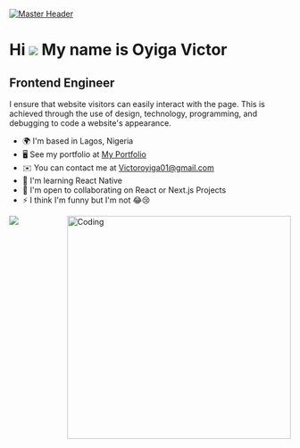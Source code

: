 [![Master Header](https://camo.githubusercontent.com/cae12fddd9d6982901d82580bdf321d81fb299141098ca1c2d4891870827bf17/68747470733a2f2f6d69726f2e6d656469756d2e636f6d2f6d61782f313336302f302a37513379765349765f7430696f4a2d5a2e676966)](https://rishavchanda.io)

Hi ![](https://user-images.githubusercontent.com/18350557/176309783-0785949b-9127-417c-8b55-ab5a4333674e.gif) My name is Oyiga Victor
====================================================================================================================================

Frontend Engineer
-----------------

I ensure that website visitors can easily interact with the page. This is achieved through the use of design, technology, programming, and debugging to code a website's appearance.

* 🌍 I'm based in Lagos, Nigeria
* 🖥️ See my portfolio at [My Portfolio](http://oyigavictor.netlify.app/)
* ✉️ You can contact me at [Victoroyiga01@gmail.com](mailto:Victoroyiga01@gmail.com)
* 🧠 I'm learning React Native
* 🤝 I'm open to collaborating on React or Next.js Projects
* ⚡ I think I'm funny but I'm not 😂😢

<img align="right" alt="Coding" width="400" src="https://camo.githubusercontent.com/cae12fddd9d6982901d82580bdf321d81fb299141098ca1c2d4891870827bf17/68747470733a2f2f6d69726f2e6d656469756d2e636f6d2f6d61782f313336302f302a37513379765349765f7430696f4a2d5a2e676966" >

<a href="https://www.github.com/Victot0121" target="_blank" rel="noreferrer"><img src="https://img.shields.io/github/followers/Victot0121?logo=github&style=for-the-badge&color=ef4444&labelColor=1c1917" /></a>
